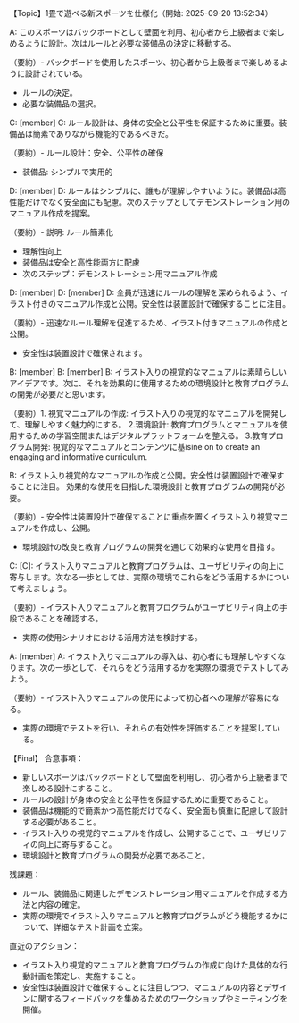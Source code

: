【Topic】1畳で遊べる新スポーツを仕様化（開始: 2025-09-20 13:52:34）

A: このスポーツはバックボードとして壁面を利用、初心者から上級者まで楽しめるように設計。次はルールと必要な装備品の決定に移動する。

（要約）- バックボードを使用したスポーツ、初心者から上級者まで楽しめるように設計されている。
- ルールの決定。
- 必要な装備品の選択。

C: [member] C: ルール設計は、身体の安全と公平性を保証するために重要。装備品は簡素でありながら機能的であるべきだ。

（要約）- ルール設計：安全、公平性の確保
- 装備品: シンプルで実用的

D: [member] D: ルールはシンプルに、誰もが理解しやすいように。装備品は高性能だけでなく安全面にも配慮。次のステップとしてデモンストレーション用のマニュアル作成を提案。

（要約）- 説明: ルール簡素化
- 理解性向上
- 装備品は安全と高性能両方に配慮
- 次のステップ：デモンストレーション用マニュアル作成

D: [member] D: [member] D: 全員が迅速にルールの理解を深められるよう、イラスト付きのマニュアル作成と公開。安全性は装置設計で確保することに注目。

（要約）- 迅速なルール理解を促進するため、イラスト付きマニュアルの作成と公開。
- 安全性は装置設計で確保されます。

B: [member] B: [member] B: イラスト入りの視覚的なマニュアルは素晴らしいアイデアです。次に、それを効果的に使用するための環境設計と教育プログラムの開発が必要だと思います。

（要約）1. 視覚マニュアルの作成: イラスト入りの視覚的なマニュアルを開発して、理解しやすく魅力的にする。
2.環境設計: 教育プログラムとマニュアルを使用するための学習空間またはデジタルプラットフォームを整える。
3.教育プログラム開発: 視覚的なマニュアルとコンテンツに基isine on to create an engaging and informative curriculum.

B: イラスト入り視覚的なマニュアルの作成と公開。安全性は装置設計で確保することに注目。
効果的な使用を目指した環境設計と教育プログラムの開発が必要。

（要約）- 安全性は装置設計で確保することに重点を置くイラスト入り視覚マニュアルを作成し、公開。
- 環境設計の改良と教育プログラムの開発を通じて効果的な使用を目指す。

C: [C]: イラスト入りマニュアルと教育プログラムは、ユーザビリティの向上に寄与します。次なる一歩としては、実際の環境でこれらをどう活用するかについて考えましょう。

（要約）- イラスト入りマニュアルと教育プログラムがユーザビリティ向上の手段であることを確認する。
- 実際の使用シナリオにおける活用方法を検討する。

A: [member] A: イラスト入りマニュアルの導入は、初心者にも理解しやすくなります。次の一歩として、それらをどう活用するかを実際の環境でテストしてみよう。

（要約）- イラスト入りマニュアルの使用によって初心者への理解が容易になる。
- 実際の環境でテストを行い、それらの有効性を評価することを提案している。

【Final】
合意事項：
- 新しいスポーツはバックボードとして壁面を利用し、初心者から上級者まで楽しめる設計にすること。
- ルールの設計が身体の安全と公平性を保証するために重要であること。
- 装備品は機能的で簡素かつ高性能だけでなく、安全面も慎重に配慮して設計する必要があること。
- イラスト入りの視覚的マニュアルを作成し、公開することで、ユーザビリティの向上に寄与すること。
- 環境設計と教育プログラムの開発が必要であること。

残課題：
- ルール、装備品に関連したデモンストレーション用マニュアルを作成する方法と内容の確定。
- 実際の環境でイラスト入りマニュアルと教育プログラムがどう機能するかについて、詳細なテスト計画を立案。

直近のアクション：
- イラスト入り視覚的マニュアルと教育プログラムの作成に向けた具体的な行動計画を策定し、実施すること。
- 安全性は装置設計で確保することに注目しつつ、マニュアルの内容とデザインに関するフィードバックを集めるためのワークショップやミーティングを開催。
